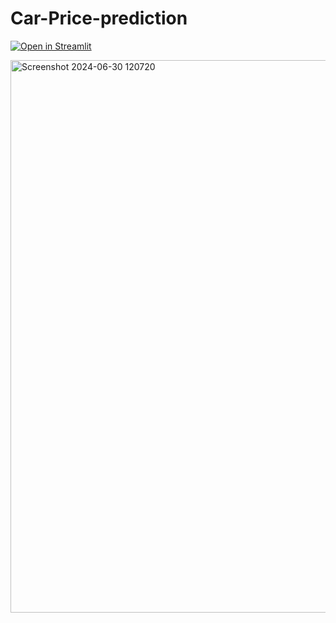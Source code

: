 # Car-Price-prediction

[![Open in Streamlit](https://static.streamlit.io/badges/streamlit_badge_black_white.svg)](https://car-price-predictionappio-ltg6pxbzeuxvxcatxmr3am.streamlit.app/)



<img width="884" alt="Screenshot 2024-06-30 120720" src="https://github.com/AAS786/Car-Price-prediction-ML-Project/assets/149858827/8238c745-31f7-44f7-aab7-ce9cfdaf475a">
